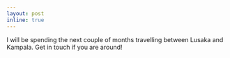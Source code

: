 ```yaml
---
layout: post
inline: true
---
```

I will be spending the next couple of months travelling between Lusaka and Kampala. Get in touch if you are around!
